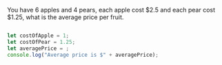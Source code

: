 You have 6 apples and 4 pears, each apple cost $2.5 and each pear cost $1.25, what is the average price per fruit.

```js

let costOfApple = 1;
let costOfPear = 1.25;
let averagePrice = ;
console.log("Average price is $" + averagePrice);
```
